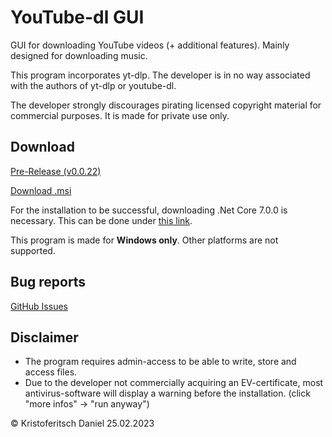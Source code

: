 # YouTube-dl GUI
GUI for downloading YouTube videos (+ additional features). Mainly designed for downloading music.

This program incorporates yt-dlp. The developer is in no way associated with the authors of yt-dlp or youtube-dl.

The developer strongly discourages pirating licensed copyright material for commercial purposes. It is made for private use only.

## Download
[Pre-Release (v0.0.22)](https://github.com/hudriwudi/youtube-dl-GUI/releases/tag/v0.0.22)

[Download .msi](https://github.com/hudriwudi/youtube-dl-GUI/releases/download/v0.0.22/yt-dl-GUI-setup.msi)

For the installation to be successful, downloading .Net Core 7.0.0 is necessary. This can be done under [this link](https://dotnet.microsoft.com/en-us/download/dotnet/thank-you/runtime-desktop-7.0.0-windows-x64-installer?cid=getdotnetcore).

This program is made for **Windows only**. Other platforms are not supported.

## Bug reports
[GitHub Issues](https://github.com/hudriwudi/youtube-dl-GUI/issues/new)

## Disclaimer
* The program requires admin-access to be able to write, store and access files.
* Due to the developer not commercially acquiring an EV-certificate, most antivirus-software will display a warning before the installation. (click "more infos" -> "run anyway")

© Kristoferitsch Daniel
25.02.2023

